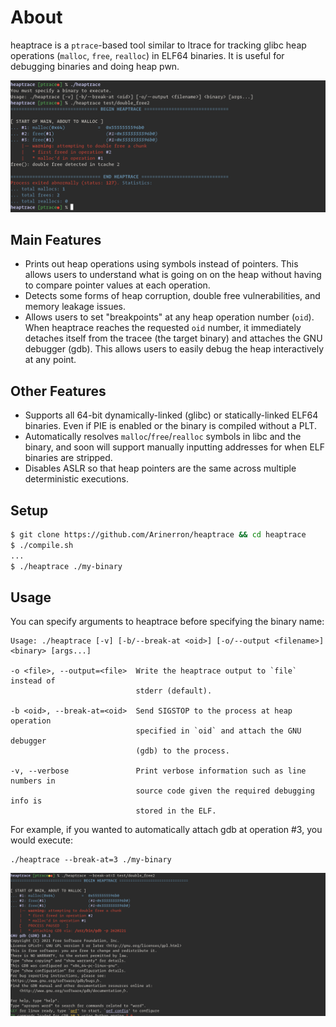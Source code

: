 # About

heaptrace is a `ptrace`-based tool similar to ltrace for tracking glibc heap operations (`malloc`, `free`, `realloc`) in ELF64 binaries. It is useful for debugging binaries and doing heap pwn.

![screenshot.png](screenshot.png)

## Main Features

* Prints out heap operations using symbols instead of pointers. This allows users to understand what is going on on the heap without having to compare pointer values at each operation.
* Detects some forms of heap corruption, double free vulnerabilities, and memory leakage issues.
* Allows users to set "breakpoints" at any heap operation number (`oid`). When heaptrace reaches the requested `oid` number, it immediately detaches itself from the tracee (the target binary) and attaches the GNU debugger (gdb). This allows users to easily debug the heap interactively at any point.

## Other Features

* Supports all 64-bit dynamically-linked (glibc) or statically-linked ELF64 binaries. Even if PIE is enabled or the binary is compiled without a PLT.
* Automatically resolves `malloc`/`free`/`realloc` symbols in libc and the binary, and soon will support manually inputting addresses for when ELF binaries are stripped.
* Disables ASLR so that heap pointers are the same across multiple deterministic executions.

## Setup

```sh
$ git clone https://github.com/Arinerron/heaptrace && cd heaptrace
$ ./compile.sh
...
$ ./heaptrace ./my-binary
```

## Usage

You can specify arguments to heaptrace before specifying the binary name:

```
Usage: ./heaptrace [-v] [-b/--break-at <oid>] [-o/--output <filename>] <binary> [args...]

-o <file>, --output=<file>  Write the heaptrace output to `file` instead of 
                            stderr (default).

-b <oid>, --break-at=<oid>  Send SIGSTOP to the process at heap operation 
                            specified in `oid` and attach the GNU debugger 
                            (gdb) to the process.

-v, --verbose               Print verbose information such as line numbers in
                            source code given the required debugging info is
                            stored in the ELF.
```

For example, if you wanted to automatically attach gdb at operation #3, you would execute:

```
./heaptrace --break-at=3 ./my-binary
```

![screenshot-break.png](screenshot-break.png)

